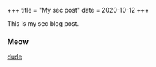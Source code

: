 +++
title = "My sec post"
date = 2020-10-12
+++

This is my sec blog post.

### Meow

[dude](https://google.com)
